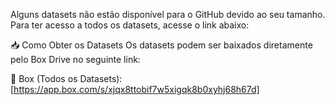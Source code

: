 Alguns datasets não estão disponível para o GitHub devido ao seu tamanho. Para ter acesso a todos os datasets, acesse o link abaixo:

📥 Como Obter os Datasets
Os datasets podem ser baixados diretamente pelo Box Drive no seguinte link:

🔗 Box (Todos os Datasets): [https://app.box.com/s/xjqx8ttobif7w5xigqk8b0xyhj68h67d]
